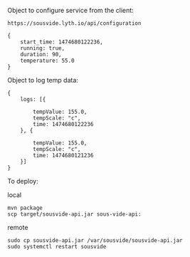

Object to configure service from the client: 

`https://sousvide.lyth.io/api/configuration`

```
{
    start_time: 1474680122236,
    running: true,
	duration: 90,
	temperature: 55.0
}
```

Object to log temp data:

```
{
	logs: [{
		
		tempValue: 155.0,
		tempScale: "c",
		time: 1474680122236
	}, {
		
		tempValue: 155.0,
		tempScale: "c",
		time: 1474680121236
	}]
}
```

To deploy:

local
```
mvn package
scp target/sousvide-api.jar sous-vide-api:
```

remote
```
sudo cp sousvide-api.jar /var/sousvide/sousvide-api.jar
sudo systemctl restart sousvide
```

